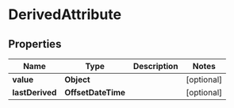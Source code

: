 

# DerivedAttribute


## Properties

Name | Type | Description | Notes
------------ | ------------- | ------------- | -------------
**value** | **Object** |  |  [optional]
**lastDerived** | **OffsetDateTime** |  |  [optional]



